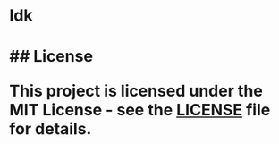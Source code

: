 <h1>Idk<h1>
## License

This project is licensed under the MIT License - see the [LICENSE](LICENSE) file for details.


